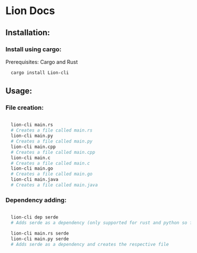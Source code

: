 # Lion Docs

## Installation:
### Install using cargo:
Prerequisites: Cargo and Rust

```bash
  cargo install Lion-cli
```

## Usage:


### File creation:
```bash

  lion-cli main.rs
  # Creates a file called main.rs
  lion-cli main.py
  # Creates a file called main.py
  lion-cli main.cpp
  # Creates a file called main.cpp
  lion-cli main.c
  # Creates a file called main.c
  lion-cli main.go
  # Creates a file called main.go
  lion-cli main.java
  # Creates a file called main.java
```


### Dependency adding:

```bash

  lion-cli dep serde
  # Adds serde as a dependency (only supported for rust and python so far)

  lion-cli main.rs serde
  lion-cli main.py serde
  # Adds serde as a dependency and creates the respective file

```
